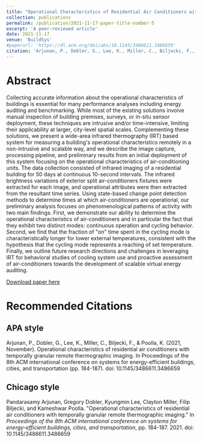 ```yaml
---
title: "Operational Characteristics of Residential Air Conditioners with Temporally Granular Remote Thermographic Imaging"
collection: publications
permalink: /publication/2021-11-17-paper-title-number-5
excerpt: 'A peer-reviewed article'
date: 2021-11-17
venue: 'BuildSys'
#paperurl: 'https://dl.acm.org/doi/abs/10.1145/3486611.3486659'
citation: 'Arjunan, P., Dobler, G., Lee, K., Miller, C., Biljecki, F., & Poolla, K. (2021, November). Operational characteristics of residential air conditioners with temporally granular remote thermographic imaging. In Proceedings of the 8th ACM international conference on systems for energy-efficient buildings, cities, and transportation (pp. 184-187). doi: 10.1145/3486611.3486659'
---
```




Abstract
======
Collecting accurate information about the operational characteristics of buildings is essential for many performance analyses including energy auditing and benchmarking. While most of the existing solutions involve manual inspection of building premises, surveys, or in-situ sensor deployment, these techniques are intrusive and/or time-intensive, limiting their applicability at larger, city-level spatial scales. Complementing these solutions, we present a wide-area infrared thermography (IRT) based system for measuring a building's operational characteristics remotely in a non-intrusive and scalable way, and we describe the image capture, processing pipeline, and preliminary results from an initial deployment of this system focusing on the operational characteristics of air-conditioning units. The data collection consisted of infrared imaging of a residential building for 50 days at continuous 10-second intervals. The infrared brightness variations of exterior split air-conditioners fixtures were extracted for each image, and operational attributes were then extracted from the resultant time series. Using state-based change point detection methods to determine times at which air-conditioners are operational, our preliminary analysis focuses on phenomenological patterns of activity with two main findings. First, we demonstrate our ability to determine the operational characteristics of air-conditioners and in particular the fact that they exhibit two distinct modes: continuous operation and cycling behavior. Second, we find that the fraction of "on" time spent in the cycling mode is characteristically longer for lower external temperatures, consistent with the hypothesis that the cycling mode represents a reaching of set temperature. Finally, we outline future research directions and challenges in leveraging IRT for behavioral studies of cooling system use and proactive assessment of air-conditioners towards the development of scalable virtual energy auditing.



[Download paper here](https://dl.acm.org/doi/abs/10.1145/3486611.3486659)


Recommended Citations
======

APA style
------
Arjunan, P., Dobler, G., Lee, K., Miller, C., Biljecki, F., & Poolla, K. (2021, November). Operational characteristics of residential air conditioners with temporally granular remote thermographic imaging. In Proceedings of the 8th ACM international conference on systems for energy-efficient buildings, cities, and transportation (pp. 184-187). doi: 10.1145/3486611.3486659

Chicago style
------
Pandarasamy Arjunan, Gregory Dobler, Kyungmin Lee, Clayton Miller, Filip Biljecki, and Kameshwar Poolla. "Operational characteristics of residential air conditioners with temporally granular remote thermographic imaging." In <i>Proceedings of the 8th ACM international conference on systems for energy-efficient buildings, cities, and transportation</i>, pp. 184-187. 2021. doi: 10.1145/3486611.3486659

